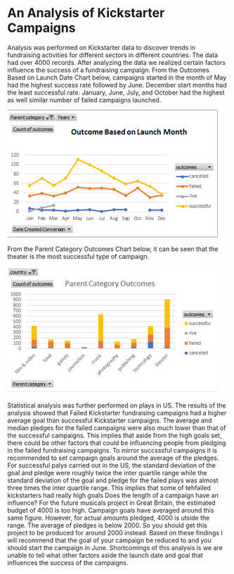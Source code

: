 # An Analysis of Kickstarter Campaigns 
Analysis was performed on Kickstarter data to discover trends in fundraising activities for different sectors in different countries.
The data had over 4000 records. 
After analyzing the data we realized certain factors influence the success of a fundraising campaign. 
From the Outcomes Based on Launch Date Chart below, campaigns started in the month of May had the highest success rate followed by June. 
December start months 
had the least successful rate.
January, June, July, and October had the highest as well similar number of failed campaigns launched.

  ![chart1](https://github.com/GerlechJen/kickstarter-analysis/blob/main/Outcomes%20Based%20on%20Launch%20Date.png)


From the Parent Category Outcomes Chart below, it can be seen that the theater is the most successful type of campaign.

  ![chart2](https://github.com/GerlechJen/kickstarter-analysis/blob/main/Parent%20Category%20Chart.png)


Statistical analysis was further performed on plays in US. The results of the analysis showed that Failed Kickstarter fundraising campaigns had a higher average goal than successful Kickstarter campaigns. The average and median pledges for the failed campaigns 
were also much lower than that of the successful campaigns. This implies that aside from the high goals set, there could be other factors that could be
influencing people from pledging in the failed fundraising campaigns. To mirror succsssful campaigns it is recommended to set campaign goals around the average of the pledges.
For successful palys carried out in the US, the standard deviation of the goal and pledge were roughly twice the inter quartile range while the standard deviation of the goal and pledge for the failed plays was almost three times the inter quartile range. This implies that some of tehfailed kickstarters had really high goals 
Does the length of a campaign have an influence?
For the future musicals project in Great Britain, the estimated budget of 4000 is too high. Campaign goals have averaged around this same figure. However, 
for actual amounts pledged, 4000 is utside the range. The average of pledges is below 2000. So you should get this project to be produced for around 2000 
instead.
Based on these findings I will recommend that the goal of your campaign be reduced to and you should start the campaign in June. 
Shortcomings of this analysis is we are unable to tell what other factors aside the launch date and goal that influences the success of the campaigns. 
